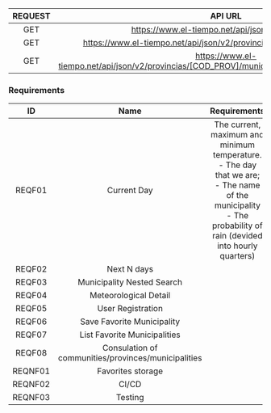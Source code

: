 | REQUEST | API URL                                                                                           |
|  :---:  |:-------------------------------------------------------------------------------------------------:|
| GET     | https://www.el-tiempo.net/api/json/v2/provincias                                                  |
| GET     | https://www.el-tiempo.net/api/json/v2/provincias/[COD_PROV]/municipios                            |
| GET     | https://www.el-tiempo.net/api/json/v2/provincias/[COD_PROV]/municipios/[first_5_INE_code_numbers] |

### Requirements
| ID      | Name                                                | Requirements
| :-----: | :-------------------------------------------------: | :-------------------------------------------------:
| REQF01  | Current Day                                         | The current, maximum and minimum temperature. <br />  - The day that we are; <br />  - The name of the municipality <br />  - The probability of rain (devided into hourly quarters)
| REQF02  | Next N days                                         |
| REQF03  | Municipality Nested Search                          |
| REQF04  | Meteorological Detail                               |
| REQF05  | User Registration                                   |
| REQF06  | Save Favorite Municipality                          |
| REQF07  | List Favorite Municipalities                        |
| REQF08  | Consulation of communities/provinces/municipalities |
| REQNF01 | Favorites storage                                   |
| REQNF02 | CI/CD                                               |
| REQNF03 | Testing                                             |
